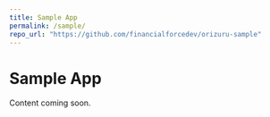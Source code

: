 ```yaml
---
title: Sample App
permalink: /sample/
repo_url: "https://github.com/financialforcedev/orizuru-sample"
---
```


# Sample App

Content coming soon.
